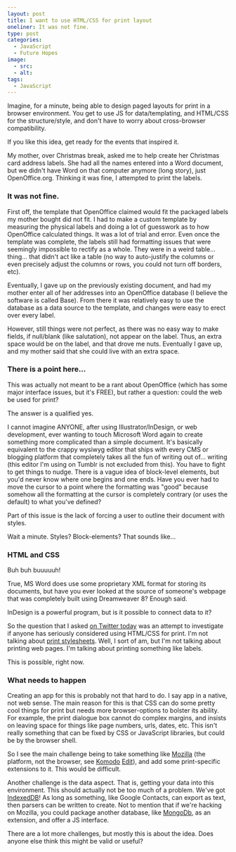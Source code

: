 ```yaml
---
layout: post
title: I want to use HTML/CSS for print layout
oneliner: It was not fine.
type: post
categories:
  - JavaScript
  - Future Hopes
image:
  - src:
  - alt:
tags:
  - JavaScript
---
```


Imagine, for a minute, being able to design paged layouts for print in a browser environment. You get to use JS for data/templating, and HTML/CSS for the structure/style, and don't have to worry about cross-browser compatibility.

If you like this idea, get ready for the events that inspired it.

My mother, over Christmas break, asked me to help create her Christmas card address labels. She had all the names entered into a Word document, but we didn't have Word on that computer anymore (long story), just OpenOffice.org. Thinking it was fine, I attempted to print the labels.

### It was not fine.

First off, the template that OpenOffice claimed would fit the packaged labels my mother bought did not fit. I had to make a custom template by measuring the physical labels and doing a lot of guesswork as to how OpenOffice calculated things. It was a lot of trial and error. Even once the template was complete, the labels still had formatting issues that were seemingly impossible to rectify as a whole. They were in a weird table... thing... that didn't act like a table (no way to auto-justify the columns or even precisely adjust the columns or rows, you could not turn off borders, etc).

Eventually, I gave up on the previously existing document, and had my mother enter all of her addresses into an OpenOffice database (I believe the software is called Base). From there it was relatively easy to use the database as a data source to the template, and changes were easy to erect over every label.

However, still things were not perfect, as there was no easy way to make fields, if null/blank (like salutation), not appear on the label. Thus, an extra space would be on the label, and that drove me nuts. Eventually I gave up, and my mother said that she could live with an extra space.

### There is a point here...

This was actually not meant to be a rant about OpenOffice (which has some major interface issues, but it's FREE), but rather a question: could the web be used for print?

The answer is a qualified yes.

I cannot imagine ANYONE, after using Illustrator/InDesign, or web development, ever wanting to touch Microsoft Word again to create something more complicated than a simple document. It's basically equivalent to the crappy wysiwyg editor that ships with every CMS or blogging platform that completely takes all the fun of writing out of... writing (this editor I'm using on Tumblr is not excluded from this). You have to fight to get things to nudge. There is a vague idea of block-level elements, but you'd never know where one begins and one ends. Have you ever had to move the cursor to a point where the formatting was "good" because somehow all the formatting at the cursor is completely contrary (or uses the default) to what you've defined?

Part of this issue is the lack of forcing a user to outline their document with styles.

Wait a minute. Styles? Block-elements? That sounds like...

### HTML and CSS

Buh buh buuuuuh!

True, MS Word does use some proprietary XML format for storing its documents, but have you ever looked at the source of someone's webpage that was completely built using Dreamweaver 8? Enough said.

InDesign is a powerful program, but is it possible to connect data to it?

So the question that I asked [on Twitter today](http://twitter.com/#!/kirbysayshi/status/22378251343106048) was an attempt to investigate if anyone has seriously considered using HTML/CSS for print. I'm not talking about [print stylesheets](http://twitter.com/#!/nathanstilwell/status/22390970444152832). Well, I sort of am, but I'm not talking about printing web pages. I'm talking about printing something like labels.

This is possible, right now.

### What needs to happen

Creating an app for this is probably not that hard to do. I say app in a native, not web sense. The main reason for this is that CSS can do some pretty cool things for print but needs more browser-options to bolster its ability. For example, the print dialogue box cannot do complex margins, and insists on leaving space for things like page numbers, urls, dates, etc. This isn't really something that can be fixed by CSS or JavaScript libraries, but could be by the browser shell.

So I see the main challenge being to take something like [Mozilla](http://en.wikipedia.org/wiki/Mozilla_application_framework) (the platform, not the browser, see [Komodo](http://mozillalinks.org/wp/2007/09/activestate-announces-open-komodo-project) [Edit](http://www.activestate.com/komodo-edit)), and add some print-specific extensions to it. This would be difficult.

Another challenge is the data aspect. That is, getting your data into this environment. This should actually not be too much of a problem. We've got [IndexedDB](http://hacks.mozilla.org/2010/06/comparing-indexeddb-and-webdatabase)! As long as something, like Google Contacts, can export as text, then parsers can be written to create. Not to mention that if we're hacking on Mozilla, you could package another database, like [MongoDb](http://www.mongodb.org/), as an extension, and offer a JS interface.

There are a lot more challenges, but mostly this is about the idea. Does anyone else think this might be valid or useful?